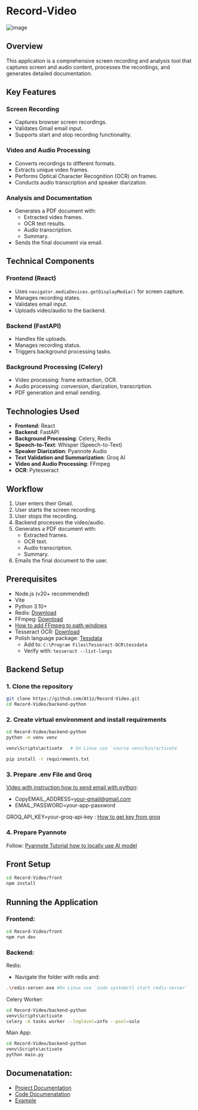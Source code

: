 # Record-Video
![image](https://github.com/user-attachments/assets/777b6616-d012-4a6a-8fd3-fe49eed5b11f)

## Overview

This application is a comprehensive screen recording and analysis tool that captures screen and audio content, processes the recordings, and generates detailed documentation.

## Key Features

### Screen Recording
- Captures browser screen recordings.
- Validates Gmail email input.
- Supports start and stop recording functionality.

### Video and Audio Processing
- Converts recordings to different formats.
- Extracts unique video frames.
- Performs Optical Character Recognition (OCR) on frames.
- Conducts audio transcription and speaker diarization.

### Analysis and Documentation
- Generates a PDF document with:
  - Extracted video frames.
  - OCR text results.
  - Audio transcription.
  - Summary.
- Sends the final document via email.

## Technical Components

### Frontend (React)
- Uses `navigator.mediaDevices.getDisplayMedia()` for screen capture.
- Manages recording states.
- Validates email input.
- Uploads video/audio to the backend.

### Backend (FastAPI)
- Handles file uploads.
- Manages recording status.
- Triggers background processing tasks.

### Background Processing (Celery)
- Video processing: frame extraction, OCR.
- Audio processing: conversion, diarization, transcription.
- PDF generation and email sending.

## Technologies Used
- **Frontend**: React
- **Backend**: FastAPI
- **Background Processing**: Celery, Redis
- **Speech-to-Text**: Whisper (Speech-to-Text)
- **Speaker Diarization**: Pyannote Audio
- **Text Validation and Summarization**: Groq AI
- **Video and Audio Processing**: FFmpeg
- **OCR**: Pytesseract

## Workflow
1. User enters their Gmail.
2. User starts the screen recording.
3. User stops the recording.
4. Backend processes the video/audio.
5. Generates a PDF document with:
   - Extracted frames.
   - OCR text.
   - Audio transcription.
   - Summary.
7. Emails the final document to the user.

## Prerequisites

- Node.js (v20+ recommended)
- Vite
- Python 3.10+
- Redis: [Download](https://github.com/tporadowski/redis/releases)
- FFmpeg: [Download](https://github.com/btbn/ffmpeg-builds/releases)
- [How to add FFmpeg to path windows](https://youtu.be/JR36oH35Fgg?si=7Xn90ugvb_-OeAdJ)
- Tesseract OCR: [Download](https://github.com/UB-Mannheim/tesseract/wiki)
 - Polish language package: [Tessdata](https://github.com/tesseract-ocr/tessdata)
   - Add to: `C:\Program Files\Tesseract-OCR\tessdata`
   - Verify with: `tesseract --list-langs`

## Backend Setup

### 1. Clone the repository
```bash
git clone https://github.com/At1z/Record-Video.git
cd Record-Video/backend-python
```
### 2. Create virtual environment and install requirements
```bash
cd Record-Video/backend-python
python -m venv venv
```
```bash
venv\Scripts\activate   # On Linux use `source venv/bin/activate`
```
```bash
pip install -r requirements.txt
```
### 3. Prepare .env File and Groq
[Video with instruction how to send email with python]( https://www.youtube.com/watch?v=g_j6ILT-X0k&list=LL&index=7&t=405s):
- CopyEMAIL_ADDRESS=your-gmail@gmail.com
- EMAIL_PASSWORD=your-app-password
  
GROQ_API_KEY=your-groq-api-key : [How to get key from groq](https://groq.com)

### 4. Prepare Pyannote
Follow: [Pyannote Tutorial how to locally use AI model](https://github.com/pyannote/pyannote-audio/blob/develop/tutorials/community/offline_usage_speaker_diarization.ipynb)

## Front Setup
```bash
cd Record-Video/front
npm install 
```
## Running the Application
### Frontend:
```bash
cd Record-Video/front
npm run dev
```
### Backend:
Redis:
- Navigate the folder with redis and:
```bash
.\redis-server.exe #On Linux use `sudo systemctl start redis-server`
```
Celery Worker:
```bash
cd Record-Video/backend-python
venv\Scripts\activate
celery -A tasks worker --loglevel=info --pool=solo
```
Main App:
```bash
cd Record-Video/backend-python
venv\Scripts\activate
python main.py
```
## Documenatation:
- <a href="https://docs.google.com/document/d/1y44XQAZmGFZomasfDyaR7TZ-tADvDPqC/edit?usp=sharing&ouid=100259043549172761957&rtpof=true&sd=true">Project Documentation</a>
- <a href="https://docs.google.com/document/d/1kS4WtZka4Vw-WU9ndrBJoe79wihcdYnXGNyHYImBr44/edit?usp=sharing&ouid=100259043549172761957&rtpof=true&sd=true">Code Documenatation</a>
- <a href="https://drive.google.com/drive/folders/1kgif9IC7uXssjSHp46RCE05NHqLR6VNR?usp=sharing">Example </a>
